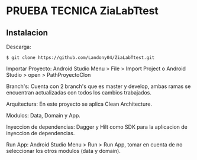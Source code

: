 # PRUEBA TECNICA ZiaLabTtest

## Instalacion

Descarga:

    $ git clone https://github.com/Landony04/ZiaLabTtest.git

Importar Proyecto:
Android Studio Menu > File > Import Project o Android Studio > open > PathProyectoClon

Branch's:
Cuenta con 2 branch's que es master y develop, ambas ramas se encuentran actualizadas con todos los cambios trabajados.

Arquitectura:
En este proyecto se aplica Clean Architecture.

Modulos:
Data, Domain y App.

Inyeccion de dependencias:
Dagger y Hilt como SDK para la aplicacion de inyeccion de dependencias.
 
Run App:
Android Studio Menu > Run > Run App, tomar en cuenta de no seleccionar los otros modulos (data y domain).
